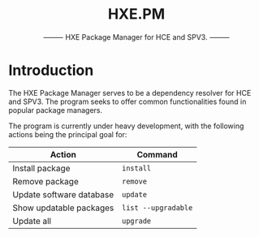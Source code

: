 <div align="center">
    <h1>HXE.PM</h1>
    <p>
        ⸻ HXE Package Manager for HCE and SPV3. ⸻
    </p>
</div>

# Introduction

The HXE Package Manager serves to be a dependency resolver for HCE and SPV3. The program seeks to offer common functionalities found in popular package managers.

The program is currently under heavy development, with the following actions being the principal goal for:

| Action                   | Command             |
| ------------------------ | ------------------- |
| Install package          | `install`           |
| Remove package           | `remove`            |
| Update software database | `update`            |
| Show updatable packages  | `list --upgradable` |
| Update all               | `upgrade`           |